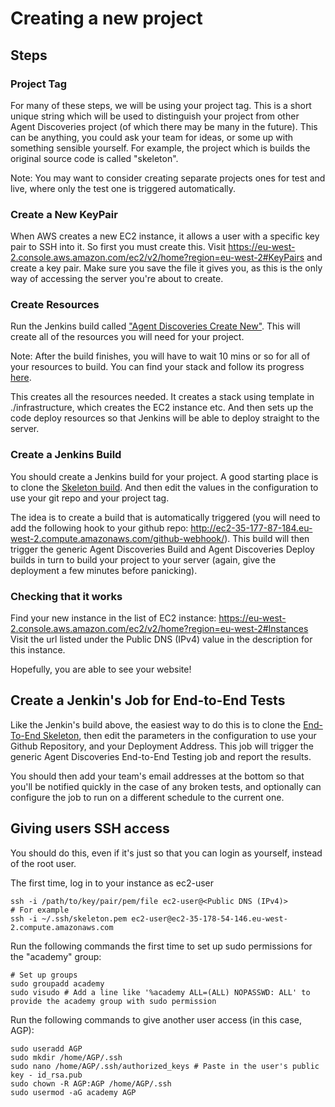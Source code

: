 # Creating a new project

## Steps
### Project Tag
For many of these steps, we will be using your project tag. This is a short unique string which
will be used to distinguish your project from other Agent Discoveries project (of which there may
be many in the future). This can be anything, you could ask your team for ideas, or some up with 
something sensible yourself. For example, the project which is builds the original source code
is called "skeleton".

Note: You may want to consider creating separate projects ones for test and live, where only the 
test one is triggered automatically.

### Create a New KeyPair
When AWS creates a new EC2 instance, it allows a user with a specific key pair to SSH into it. 
So first you must create this. Visit https://eu-west-2.console.aws.amazon.com/ec2/v2/home?region=eu-west-2#KeyPairs
and create a key pair. Make sure you save the file it gives you, as this is the only way of accessing
the server you're about to create.

### Create Resources
Run the Jenkins build called 
["Agent Discoveries Create New"](http://ec2-35-177-87-184.eu-west-2.compute.amazonaws.com/job/Agent%20Discoveries%20Create%20New).
This will create all of the resources you will need for your project.

Note: After the build finishes, you will have to wait 10 mins or so for all of your resources to build.
You can find your stack and follow its progress [here](https://eu-west-2.console.aws.amazon.com/cloudformation/home?region=eu-west-2#/stacks).

This creates all the resources needed. It creates a stack using template in ./infrastructure, which creates the EC2
instance etc. And then sets up the code deploy resources so that Jenkins will be able to deploy straight to the server.

### Create a Jenkins Build
You should create a Jenkins build for your project. A good starting place is to clone the 
[Skeleton build](http://ec2-35-177-87-184.eu-west-2.compute.amazonaws.com/job/Agent%20Discoveries%20Skeleton/). And then
edit the values in the configuration to use your git repo and your project tag.

The idea is to create a build that is automatically triggered (you will need to add the following hook to your github repo: 
http://ec2-35-177-87-184.eu-west-2.compute.amazonaws.com/github-webhook/).
This build will then trigger the generic Agent Discoveries Build and Agent Discoveries Deploy builds in turn 
to build your project to your server (again, give the deployment a few minutes before panicking).

### Checking that it works
Find your new instance in the list of EC2 instance: https://eu-west-2.console.aws.amazon.com/ec2/v2/home?region=eu-west-2#Instances
Visit the url listed under the Public DNS (IPv4) value in the description for this instance.

Hopefully, you are able to see your website!

## Create a Jenkin's Job for End-to-End Tests
Like the Jenkin's build above, the easiest way to do this is to clone the [End-To-End Skeleton](http://ec2-35-178-57-85.eu-west-2.compute.amazonaws.com/job/Agent%20Discoveries%20Skeleton%20End-To-End%20Testing/), then edit the parameters in the configuration to use your Github Repository, and your Deployment Address. This job will trigger the generic Agent Discoveries End-to-End Testing job and report the results.

You should then add your team's email addresses at the bottom so that you'll be notified quickly in the case of any broken tests, and optionally can configure the job to run on a different schedule to the current one.

## Giving users SSH access
You should do this, even if it's just so that you can login as yourself, instead of the root user.

The first time, log in to your instance as ec2-user
```
ssh -i /path/to/key/pair/pem/file ec2-user@<Public DNS (IPv4)>
# For example
ssh -i ~/.ssh/skeleton.pem ec2-user@ec2-35-178-54-146.eu-west-2.compute.amazonaws.com
```
Run the following commands the first time to set up sudo permissions for the "academy" group:
```
# Set up groups
sudo groupadd academy
sudo visudo # Add a line like '%academy ALL=(ALL) NOPASSWD: ALL' to provide the academy group with sudo permission
```

Run the following commands to give another user access (in this case, AGP):
```
sudo useradd AGP
sudo mkdir /home/AGP/.ssh
sudo nano /home/AGP/.ssh/authorized_keys # Paste in the user's public key - id_rsa.pub
sudo chown -R AGP:AGP /home/AGP/.ssh
sudo usermod -aG academy AGP
```